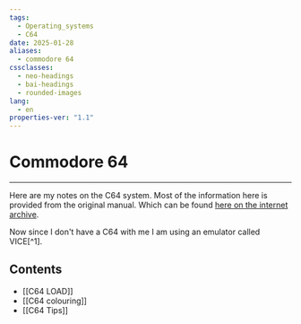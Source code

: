```yaml
---
tags:
  - Operating_systems
  - C64
date: 2025-01-28
aliases:
  - commodore 64
cssclasses:
  - neo-headings
  - bai-headings
  - rounded-images
lang:
  - en
properties-ver: "1.1"
---
```

# Commodore 64

***
Here are my notes on the C64 system. Most of the information here is provided from the original manual. Which can be found [here on the internet archive](https://archive.org/details/commodore-64-user-guide/).

Now since I don't have a C64 with me I am using an emulator called VICE[^1].

## Contents
- [[C64 LOAD]]
- [[C64 colouring]]
- [[C64 Tips]]